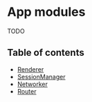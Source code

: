 # App modules

TODO

## Table of contents

- [Renderer](./renderer.md)
- [SessionManager](./session-manager.md)
- [Networker](./networker.md)
- [Router](./router.md)
